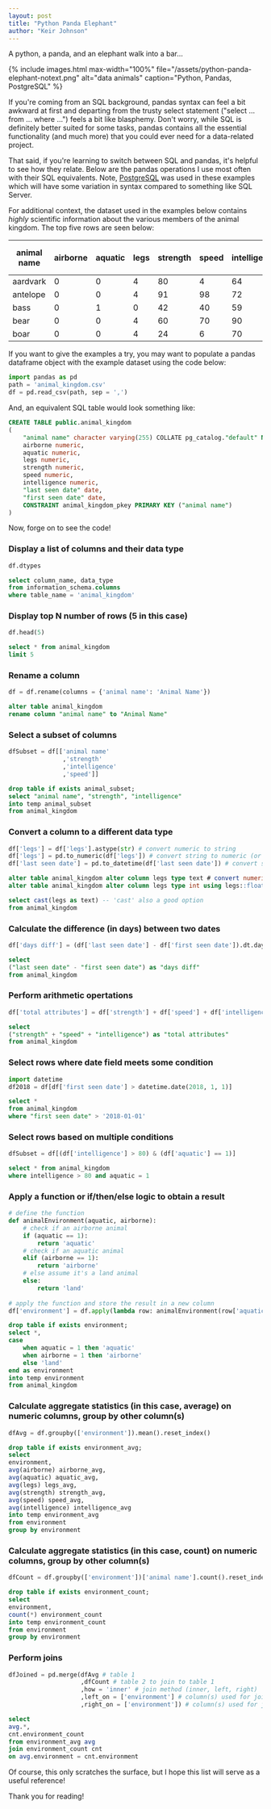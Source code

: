 ```yaml
---
layout: post
title: "Python Panda Elephant"
author: "Keir Johnson"
---
```


A python, a panda, and an elephant walk into a bar...

{% include images.html
max-width="100%" file="/assets/python-panda-elephant-notext.png" alt="data animals"
caption="Python, Pandas, PostgreSQL" %}

If you're coming from an SQL background, pandas syntax can feel a bit awkward at first and departing from the trusty select statement ("select ... from ... where ...") feels a bit like blasphemy. Don't worry, while SQL is definitely better suited for some tasks, pandas contains all the essential functionality (and much more) that you could ever need for a data-related project.

That said, if you're learning to switch between SQL and pandas, it's helpful to see how they relate. Below are the pandas operations I use most often with their SQL equivalents. Note, [PostgreSQL](https://www.postgresql.org/) was used in these examples which will have some variation in syntax compared to something like SQL Server.

For additional context, the dataset used in the examples below contains *highly* scientific information about the various members of the animal kingdom. The top five rows are seen below:

animal name | airborne | aquatic | legs | strength | speed | intelligence | last seen date | first seen date
| --- | --- | --- | --- | --- | --- | --- | --- | --- |
aardvark | 0 | 0 | 4 | 80 | 4 | 64 | 7/5/18 | 10/31/17
antelope | 0 | 0 | 4 | 91 | 98 | 72 | 7/6/18 | 12/17/17
bass | 0 | 1 | 0 | 42 | 40 | 59 | 7/7/18 | 12/11/17
bear | 0 | 0 | 4 | 60 | 70 | 90 | 7/8/18 | 11/20/17
boar | 0 | 0 | 4 | 24 | 6 | 70 | 7/9/18 | 9/24/17

If you want to give the examples a try, you may want to populate a pandas dataframe object with the example dataset using the code below:

```python
import pandas as pd
path = 'animal_kingdom.csv'
df = pd.read_csv(path, sep = ',')
```

And, an equivalent SQL table would look something like:

```sql
CREATE TABLE public.animal_kingdom
(
    "animal name" character varying(255) COLLATE pg_catalog."default" NOT NULL,
    airborne numeric,
    aquatic numeric,
    legs numeric,
    strength numeric,
    speed numeric,
    intelligence numeric,
    "last seen date" date,
    "first seen date" date,
    CONSTRAINT animal_kingdom_pkey PRIMARY KEY ("animal name")
)
```

Now, forge on to see the code!

### Display a list of columns and their data type
```python
df.dtypes
```
```sql
select column_name, data_type 
from information_schema.columns 
where table_name = 'animal_kingdom'
```

### Display top N number of rows (5 in this case)
```python
df.head(5)
```
```sql
select * from animal_kingdom
limit 5
```

### Rename a column
```python
df = df.rename(columns = {'animal name': 'Animal Name'})
```
```sql
alter table animal_kingdom
rename column "animal name" to "Animal Name"
```

### Select a subset of columns 
```python
dfSubset = df[['animal name'
               ,'strength'
               ,'intelligence'
               ,'speed']]
```
```sql
drop table if exists animal_subset;
select "animal name", "strength", "intelligence"
into temp animal_subset 
from animal_kingdom
```

### Convert a column to a different data type
```python
df['legs'] = df['legs'].astype(str) # convert numeric to string
df['legs'] = pd.to_numeric(df['legs']) # convert string to numeric (or at least attempt to)
df['last seen date'] = pd.to_datetime(df['last seen date']) # convert string to datetime
```
```sql
alter table animal_kingdom alter column legs type text # convert numeric to string
alter table animal_kingdom alter column legs type int using legs::float; # convert string to numeric (or at least attempt to)

select cast(legs as text) -- 'cast' also a good option
from animal_kingdom
```

### Calculate the difference (in days) between two dates
```python
df['days diff'] = (df['last seen date'] - df['first seen date']).dt.days
```
```sql
select
("last seen date" - "first seen date") as "days diff"
from animal_kingdom
```

### Perform arithmetic opertations
```python
df['total attributes'] = df['strength'] + df['speed'] + df['intelligence']
```
```sql
select
("strength" + "speed" + "intelligence") as "total attributes"
from animal_kingdom
```

### Select rows where date field meets some condition
```python
import datetime
df2018 = df[df['first seen date'] > datetime.date(2018, 1, 1)]
```
```sql
select *
from animal_kingdom
where "first seen date" > '2018-01-01'
```

### Select rows based on multiple conditions
```python
dfSubset = df[(df['intelligence'] > 80) & (df['aquatic'] == 1)]
```
```sql
select * from animal_kingdom
where intelligence > 80 and aquatic = 1
```

### Apply a function or if/then/else logic to obtain a result
```python
# define the function
def animalEnvironment(aquatic, airborne):
    # check if an airborne animal
    if (aquatic == 1):
        return 'aquatic'
    # check if an aquatic animal
    elif (airborne == 1):
        return 'airborne'
    # else assume it's a land animal
    else:
        return 'land'
    
# apply the function and store the result in a new column
df['environment'] = df.apply(lambda row: animalEnvironment(row['aquatic'],row['airborne']),axis = 1)
```
```sql
drop table if exists environment;
select *,
case
	when aquatic = 1 then 'aquatic'
    when airborne = 1 then 'airborne'
    else 'land'
end as environment
into temp environment
from animal_kingdom
```

### Calculate aggregate statistics (in this case, average) on numeric columns, group by other column(s)
```python
dfAvg = df.groupby(['environment']).mean().reset_index()
```
```sql
drop table if exists environment_avg;
select
environment,
avg(airborne) airborne_avg,
avg(aquatic) aquatic_avg,
avg(legs) legs_avg,
avg(strength) strength_avg,
avg(speed) speed_avg,
avg(intelligence) intelligence_avg
into temp environment_avg
from environment
group by environment
```

### Calculate aggregate statistics (in this case, count) on numeric columns, group by other column(s)
```python
dfCount = df.groupby(['environment'])['animal name'].count().reset_index()
```
```sql
drop table if exists environment_count;
select
environment,
count(*) environment_count
into temp environment_count
from environment
group by environment
```

### Perform joins
```python
dfJoined = pd.merge(dfAvg # table 1
                    ,dfCount # table 2 to join to table 1
                    ,how = 'inner' # join method (inner, left, right)
                    ,left_on = ['environment'] # column(s) used for join
                    ,right_on = ['environment']) # column(s) used for join
```
```sql
select
avg.*,
cnt.environment_count
from environment_avg avg
join environment_count cnt
on avg.environment = cnt.environment
```

Of course, this only scratches the surface, but I hope this list will serve as a useful reference!

Thank you for reading!

